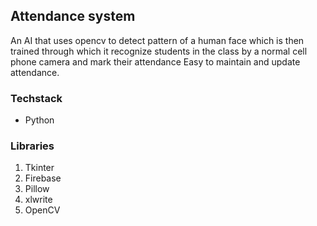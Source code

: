 ## Attendance system 

An AI that uses opencv to detect pattern of a human face which is then trained through which it recognize students in the class by a normal cell phone camera and mark their attendance 
Easy to maintain and update attendance.

### Techstack

* Python

### Libraries

1. Tkinter
2. Firebase
3. Pillow
4. xlwrite
5. OpenCV

